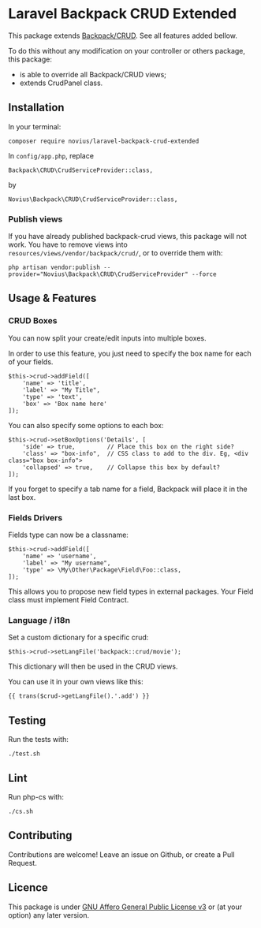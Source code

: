 # Laravel Backpack CRUD Extended

This package extends [Backpack/CRUD](https://github.com/laravel-backpack/crud). See all features added bellow.

To do this without any modification on your controller or others package, this package:
- is able to override all Backpack/CRUD views;
- extends CrudPanel class.


## Installation

In your terminal:

```
composer require novius/laravel-backpack-crud-extended
```


In `config/app.php`, replace

```php?start_inline=1
Backpack\CRUD\CrudServiceProvider::class,
```

by

```php?start_inline=1
Novius\Backpack\CRUD\CrudServiceProvider::class,
```


### Publish views

If you have already published backpack-crud views, this package will not work. 
You have to remove views into `resources/views/vendor/backpack/crud/`, or to override them with:

```
php artisan vendor:publish --provider="Novius\Backpack\CRUD\CrudServiceProvider" --force
```


## Usage & Features

### CRUD Boxes

You can now split your create/edit inputs into multiple boxes.

In order to use this feature, you just need to specify the box name for each of your fields.

```php?start_inline=1
$this->crud->addField([
    'name' => 'title',
    'label' => "My Title",
    'type' => 'text',
    'box' => 'Box name here'
]);
```

You can also specify some options to each box:

```php?start_inline=1
$this->crud->setBoxOptions('Details', [
    'side' => true,         // Place this box on the right side?
    'class' => "box-info",  // CSS class to add to the div. Eg, <div class="box box-info">
    'collapsed' => true,    // Collapse this box by default?
]);
```

If you forget to specify a tab name for a field, Backpack will place it in the last box.


### Fields Drivers

Fields type can now be a classname:

```php?start_inline=1
$this->crud->addField([
    'name' => 'username',
    'label' => "My username",
    'type' => \My\Other\Package\Field\Foo::class,
]);
```

This allows you to propose new field types in external packages.
Your Field class must implement Field Contract.


### Language / i18n

Set a custom dictionary for a specific crud:

```php?start_inline=1
$this->crud->setLangFile('backpack::crud/movie');
```

This dictionary will then be used in the CRUD views.

You can use it in your own views like this:

```php?start_inline=1
{{ trans($crud->getLangFile().'.add') }}
```


## Testing

Run the tests with:

```
./test.sh
```


## Lint

Run php-cs with:

```
./cs.sh
```

## Contributing

Contributions are welcome!
Leave an issue on Github, or create a Pull Request.


## Licence

This package is under [GNU Affero General Public License v3](http://www.gnu.org/licenses/agpl-3.0.html) or (at your option) any later version.
